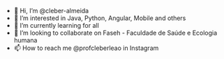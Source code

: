 - 👋 Hi, I’m @cleber-almeida
- 👀 I’m interested in Java, Python, Angular, Mobile and others
- 🌱 I’m currently learning for all
- 💞️ I’m looking to collaborate on Faseh - Faculdade de Saúde e Ecologia humana
- 📫 How to reach me @profcleberleao in Instagram

<!---
cleber-almeida/cleber-almeida is a ✨ special ✨ repository because its `README.md` (this file) appears on your GitHub profile.
You can click the Preview link to take a look at your changes.
--->
